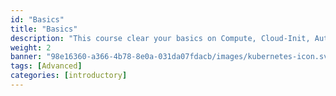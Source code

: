 ```yaml
---
id: "Basics"
title: "Basics"
description: "This course clear your basics on Compute, Cloud-Init, Automation, Scaling, Traffic, Storage, Backup"
weight: 2
banner: "98e16360-a366-4b78-8e0a-031da07fdacb/images/kubernetes-icon.svg"
tags: [Advanced]
categories: [introductory]
---
```

